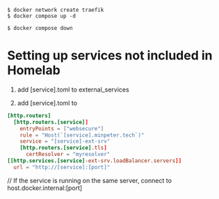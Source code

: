 ```
$ docker network create traefik
$ docker compose up -d
```

```
$ docker compose down
```

# Setting up services not included in Homelab

1. add [service].toml to external_services

2. add [service].toml to

```toml
[http.routers]
  [http.routers.[service]]
    entryPoints = ["websecure"]
    rule = "Host(`[service].minpeter.tech`)"
    service = "[service]-ext-srv"
    [http.routers.[service].tls]
      certResolver = "myresolver"
[[http.services.[service]-ext-srv.loadBalancer.servers]]
  url = "http://[service]:[port]"
```

// If the service is running on the same server, connect to host.docker.internal:[port]
